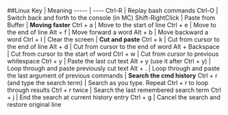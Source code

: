 ##Linux
Key  | Meaning
-----  | ----
Ctrl-R  | Replay bash commands
Ctrl-O  | Switch back and forth to the console (in MC)
Shift-RightClick  | Paste from Buffer
  | **Moving faster**
Ctrl + a  | Move to the start of line
Ctrl + e  | Move to the end of line
Alt + f  | Move forward a word
Alt + b  | Move backward a word
Ctrl + l  | Clear the screen
  | **Cut and paste**
Ctrl + k  | Cut from cursor to the end of line
Alt + d  | Cut from cursor to the end of word
Alt + Backspace  | Cut from cursor to the start of word
Ctrl + w  | Cut from cursor to previous whitespace
Ctrl + y  | Paste the last cut text
Alt + y (use it after Ctrl + y)  | Loop through and paste previously cut text
Alt + .  | Loop through and paste the last argument of previous commands
  | **Search the cmd history**
Ctrl + r (and type the search term)  | Search as you type. Repeat Ctrl + r to loop through results
Ctrl + r twice  | Search the last remembered search term
Ctrl + j  | End the search at current history entry
Ctrl + g  | Cancel the search and restore original line

